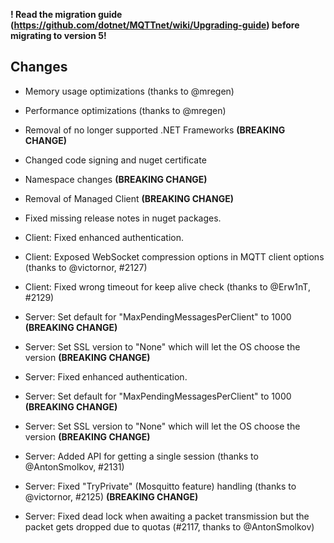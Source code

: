 **! Read the migration guide (https://github.com/dotnet/MQTTnet/wiki/Upgrading-guide) before migrating to version 5!**

## Changes
* Memory usage optimizations (thanks to @mregen)
* Performance optimizations (thanks to @mregen)
* Removal of no longer supported .NET Frameworks **(BREAKING CHANGE)**
* Changed code signing and nuget certificate
* Namespace changes **(BREAKING CHANGE)**
* Removal of Managed Client **(BREAKING CHANGE)**
* Fixed missing release notes in nuget packages.


* Client: Fixed enhanced authentication.
* Client: Exposed WebSocket compression options in MQTT client options (thanks to @victornor, #2127)
* Client: Fixed wrong timeout for keep alive check (thanks to @Erw1nT, #2129)
* Server: Set default for "MaxPendingMessagesPerClient" to 1000 **(BREAKING CHANGE)**
* Server: Set SSL version to "None" which will let the OS choose the version **(BREAKING CHANGE)**
* Server: Fixed enhanced authentication.
* Server: Set default for "MaxPendingMessagesPerClient" to 1000 **(BREAKING CHANGE)**
* Server: Set SSL version to "None" which will let the OS choose the version **(BREAKING CHANGE)**
* Server: Added API for getting a single session (thanks to @AntonSmolkov, #2131)
* Server: Fixed "TryPrivate" (Mosquitto feature) handling (thanks to @victornor, #2125) **(BREAKING CHANGE)**
* Server: Fixed dead lock when awaiting a packet transmission but the packet gets dropped due to quotas (#2117, thanks to @AntonSmolkov)

